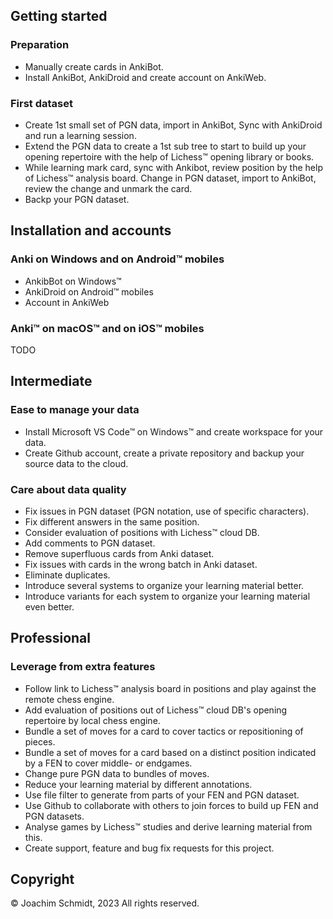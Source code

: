 ## Getting started

### Preparation
- Manually create cards in AnkiBot.
- Install AnkiBot, AnkiDroid and create account on AnkiWeb.

### First dataset
- Create 1st small set of PGN data, import in AnkiBot, Sync with AnkiDroid and run a learning session.
- Extend the PGN data to create a 1st sub tree to start to build up your opening repertoire with the help of Lichess™ opening library or books.
- While learning mark card, sync with Ankibot, review position by the help of Lichess™ analysis board.
Change in PGN dataset, import to AnkiBot, review the change and unmark the card.
- Backp your PGN dataset.


## Installation and accounts

### Anki on Windows and on Android™ mobiles
- AnkibBot on Windows™
- AnkiDroid on Android™ mobiles
- Account in AnkiWeb

### Anki™ on macOS™ and on iOS™ mobiles
TODO


## Intermediate

### Ease to manage your data
- Install Microsoft VS Code™ on Windows™ and create workspace for your data.
- Create Github account, create a private repository and backup your source data to the cloud.

### Care about data quality
- Fix issues in PGN dataset (PGN notation, use of specific characters).
- Fix different answers in the same position.
- Consider evaluation of positions with Lichess™ cloud DB.
- Add comments to PGN dataset.
- Remove superfluous cards from Anki dataset.
- Fix issues with cards in the wrong batch in Anki dataset.
- Eliminate duplicates.
- Introduce several systems to organize your learning material better.
- Introduce variants for each system to organize your learning material even better.


## Professional

### Leverage from extra features
- Follow link to Lichess™ analysis board in positions and play against the remote chess engine.
- Add evaluation of positions out of Lichess™ cloud DB's opening repertoire by local chess engine.
- Bundle a set of moves for a card to cover tactics or repositioning of pieces.
- Bundle a set of moves for a card based on a distinct position indicated by a FEN to cover middle- or endgames.
- Change pure PGN data to bundles of moves.
- Reduce your learning material by different annotations.
- Use file filter to generate from parts of your FEN and PGN dataset.
- Use Github to collaborate with others to join forces to build up FEN and PGN datasets.
- Analyse games by Lichess™ studies and derive learning material from this.
- Create support, feature and bug fix requests for this project.


## Copyright
© Joachim Schmidt, 2023
All rights reserved.